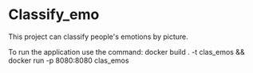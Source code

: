 # Classify_emo
This project can classify people's emotions by picture.

To run the application use the command:
docker build . -t clas_emos && docker run -p 8080:8080  clas_emos
